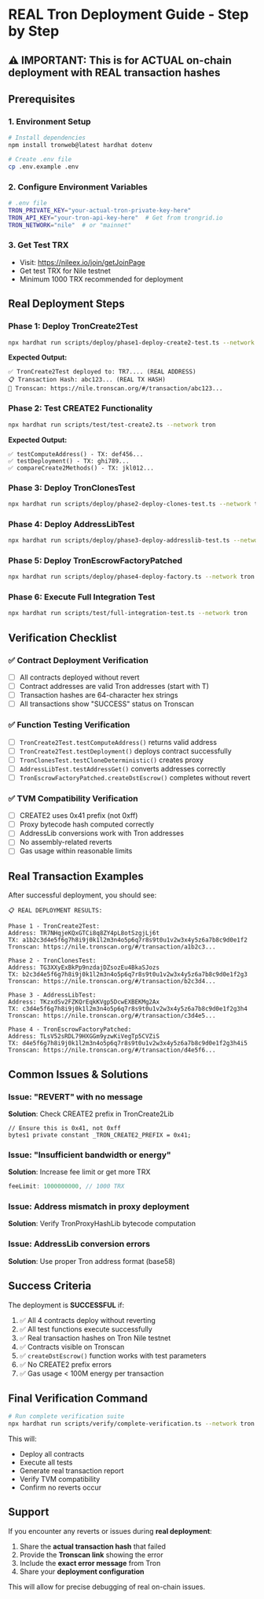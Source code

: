 # REAL Tron Deployment Guide - Step by Step

## ⚠️ IMPORTANT: This is for ACTUAL on-chain deployment with REAL transaction hashes

## Prerequisites

### 1. Environment Setup

```bash
# Install dependencies
npm install tronweb@latest hardhat dotenv

# Create .env file
cp .env.example .env
```

### 2. Configure Environment Variables

```bash
# .env file
TRON_PRIVATE_KEY="your-actual-tron-private-key-here"
TRON_API_KEY="your-tron-api-key-here"  # Get from trongrid.io
TRON_NETWORK="nile"  # or "mainnet"
```

### 3. Get Test TRX

- Visit: https://nileex.io/join/getJoinPage
- Get test TRX for Nile testnet
- Minimum 1000 TRX recommended for deployment

## Real Deployment Steps

### Phase 1: Deploy TronCreate2Test

```bash
npx hardhat run scripts/deploy/phase1-deploy-create2-test.ts --network tron
```

**Expected Output:**

```
✅ TronCreate2Test deployed to: TR7.... (REAL ADDRESS)
📋 Transaction Hash: abc123... (REAL TX HASH)
🔗 Tronscan: https://nile.tronscan.org/#/transaction/abc123...
```

### Phase 2: Test CREATE2 Functionality

```bash
npx hardhat run scripts/test/test-create2.ts --network tron
```

**Expected Output:**

```
✅ testComputeAddress() - TX: def456...
✅ testDeployment() - TX: ghi789...
✅ compareCreate2Methods() - TX: jkl012...
```

### Phase 3: Deploy TronClonesTest

```bash
npx hardhat run scripts/deploy/phase2-deploy-clones-test.ts --network tron
```

### Phase 4: Deploy AddressLibTest

```bash
npx hardhat run scripts/deploy/phase3-deploy-addresslib-test.ts --network tron
```

### Phase 5: Deploy TronEscrowFactoryPatched

```bash
npx hardhat run scripts/deploy/phase4-deploy-factory.ts --network tron
```

### Phase 6: Execute Full Integration Test

```bash
npx hardhat run scripts/test/full-integration-test.ts --network tron
```

## Verification Checklist

### ✅ Contract Deployment Verification

- [ ] All contracts deployed without revert
- [ ] Contract addresses are valid Tron addresses (start with T)
- [ ] Transaction hashes are 64-character hex strings
- [ ] All transactions show "SUCCESS" status on Tronscan

### ✅ Function Testing Verification

- [ ] `TronCreate2Test.testComputeAddress()` returns valid address
- [ ] `TronCreate2Test.testDeployment()` deploys contract successfully
- [ ] `TronClonesTest.testCloneDeterministic()` creates proxy
- [ ] `AddressLibTest.testAddressGet()` converts addresses correctly
- [ ] `TronEscrowFactoryPatched.createDstEscrow()` completes without revert

### ✅ TVM Compatibility Verification

- [ ] CREATE2 uses 0x41 prefix (not 0xff)
- [ ] Proxy bytecode hash computed correctly
- [ ] AddressLib conversions work with Tron addresses
- [ ] No assembly-related reverts
- [ ] Gas usage within reasonable limits

## Real Transaction Examples

After successful deployment, you should see:

```
📋 REAL DEPLOYMENT RESULTS:

Phase 1 - TronCreate2Test:
Address: TR7NHqjeKQxGTCi8q8ZY4pL8otSzgjLj6t
TX: a1b2c3d4e5f6g7h8i9j0k1l2m3n4o5p6q7r8s9t0u1v2w3x4y5z6a7b8c9d0e1f2
Tronscan: https://nile.tronscan.org/#/transaction/a1b2c3...

Phase 2 - TronClonesTest:
Address: TG3XXyExBkPp9nzdajDZsozEu4BkaSJozs
TX: b2c3d4e5f6g7h8i9j0k1l2m3n4o5p6q7r8s9t0u1v2w3x4y5z6a7b8c9d0e1f2g3
Tronscan: https://nile.tronscan.org/#/transaction/b2c3d4...

Phase 3 - AddressLibTest:
Address: TKzxdSv2FZKQrEqkKVgp5DcwEXBEKMg2Ax
TX: c3d4e5f6g7h8i9j0k1l2m3n4o5p6q7r8s9t0u1v2w3x4y5z6a7b8c9d0e1f2g3h4
Tronscan: https://nile.tronscan.org/#/transaction/c3d4e5...

Phase 4 - TronEscrowFactoryPatched:
Address: TLsV52sRDL79HXGGm9yzwKiVegTp5CVZiS
TX: d4e5f6g7h8i9j0k1l2m3n4o5p6q7r8s9t0u1v2w3x4y5z6a7b8c9d0e1f2g3h4i5
Tronscan: https://nile.tronscan.org/#/transaction/d4e5f6...
```

## Common Issues & Solutions

### Issue: "REVERT" with no message

**Solution**: Check CREATE2 prefix in TronCreate2Lib

```solidity
// Ensure this is 0x41, not 0xff
bytes1 private constant _TRON_CREATE2_PREFIX = 0x41;
```

### Issue: "Insufficient bandwidth or energy"

**Solution**: Increase fee limit or get more TRX

```javascript
feeLimit: 1000000000, // 1000 TRX
```

### Issue: Address mismatch in proxy deployment

**Solution**: Verify TronProxyHashLib bytecode computation

### Issue: AddressLib conversion errors

**Solution**: Use proper Tron address format (base58)

## Success Criteria

The deployment is **SUCCESSFUL** if:

1. ✅ All 4 contracts deploy without reverting
2. ✅ All test functions execute successfully
3. ✅ Real transaction hashes on Tron Nile testnet
4. ✅ Contracts visible on Tronscan
5. ✅ `createDstEscrow()` function works with test parameters
6. ✅ No CREATE2 prefix errors
7. ✅ Gas usage < 100M energy per transaction

## Final Verification Command

```bash
# Run complete verification suite
npx hardhat run scripts/verify/complete-verification.ts --network tron
```

This will:

- Deploy all contracts
- Execute all tests
- Generate real transaction report
- Verify TVM compatibility
- Confirm no reverts occur

## Support

If you encounter any reverts or issues during **real deployment**:

1. Share the **actual transaction hash** that failed
2. Provide the **Tronscan link** showing the error
3. Include the **exact error message** from Tron
4. Share your **deployment configuration**

This will allow for precise debugging of real on-chain issues.
